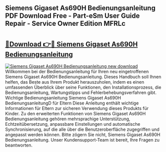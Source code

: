 ## Siemens Gigaset As690H Bedienungsanleitung PDF Download Free - Part-eSm User Guide Repair - Service Owner Edition MFRLc

# <h2><a href="http://df3gik1.blite.top/?on=Siemens+Gigaset+As690H+Bedienungsanleitung">🔗Download 👉🔴 Siemens Gigaset As690H Bedienungsanleitung</a></h2>

[![Siemens Gigaset As690H Bedienungsanleitung new download](https://i.imgur.com/lujVjoI.png)](http://df3gik1.blite.top/?on=Siemens+Gigaset+As690H+Bedienungsanleitung)
Willkommen bei der Bedienungsanleitung für Ihren neu eingetroffenen Siemens Gigaset As690H Bedienungsanleitung. Dieses Handbuch soll Ihnen helfen, das Beste aus Ihrem Produkt herauszuholen, indem es einen umfassenden Überblick über seine Funktionen, den Installationsprozess, die Bedienungsanleitung, Wartungstipps und Fehlerbehebungsverfahren gibt. Wichtige Bedienungsanleitung Siemens Gigaset As690H BedienungsanleitungD für Eltern Diese Anleitung enthält wichtige Informationen für Eltern zur sicheren Verwendung dieses Produkts für Kinder. Zu den erweiterten Funktionen von Siemens Gigaset As690H Bedienungsanleitung gehören mehrsprachige Unterstützung, Echtzeitübersetzung, anpassbare Einstellungen und automatische Synchronisierung, auf die alle über die Benutzeroberfläche zugegriffen und angepasst werden können. Bitte zögern Sie nicht, Siemens Gigaset As690H Bedienungsanleitung. Unser Kundensupport-Team ist bereit, Ihre Fragen zu beantworten.

